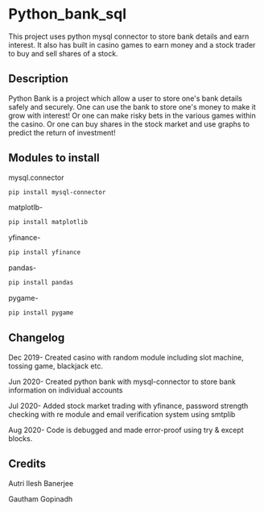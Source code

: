 # Python_bank_sql
This project uses python mysql connector to store bank details and earn interest. It also has built in casino games to earn money and a stock trader to buy and sell shares of a stock.

## Description
Python Bank is a project which allow a user to store one's bank details safely and securely. One can use the bank to store one's money to make it grow with interest!
Or one can make risky bets in the various games within the casino. Or one can buy shares in the stock market and use graphs to predict the return of investment!


## Modules to install

mysql.connector  
```bash
pip install mysql-connector
```
matplotlb-       
```bash
pip install matplotlib
```
yfinance-        
```bash
pip install yfinance
```
pandas-          
```bash
pip install pandas
```
pygame-          
```bash
pip install pygame
```

## Changelog 

Dec 2019- Created casino with random module including slot machine, tossing game, blackjack etc.

Jun 2020- Created python bank with mysql-connector to store bank information on individual accounts

Jul 2020- Added stock market trading with yfinance, password strength checking with re module and  email verification system using smtplib

Aug 2020- Code is debugged and made error-proof using try & except blocks.


## Credits
Autri Ilesh Banerjee

Gautham Gopinadh

